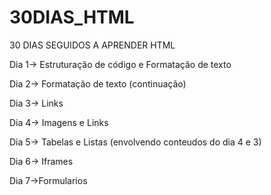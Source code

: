 # 30DIAS_HTML
 30 DIAS SEGUIDOS A APRENDER HTML

Dia 1-> Estruturação de código e Formatação de texto

Dia 2-> Formatação de texto (continuação)

Dia 3-> Links

Dia 4-> Imagens e Links

Dia 5-> Tabelas e Listas (envolvendo conteudos do dia 4 e 3)

Dia 6-> Iframes

Dia 7->Formularios
